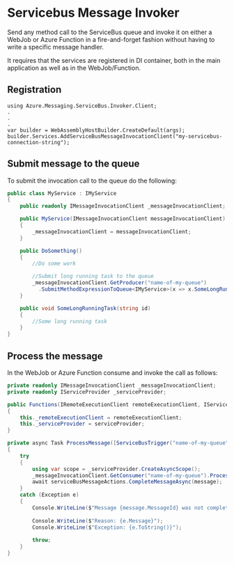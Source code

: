# Servicebus Message Invoker

Send any method call to the ServiceBus queue and invoke it on either a WebJob or Azure Function in a fire-and-forget fashion without having to write a specific message handler. 

It requires that the services are registered in DI container, both in the main application as well as in the WebJob/Function.

## Registration

```
using Azure.Messaging.ServiceBus.Invoker.Client;
.
.
.
var builder = WebAssemblyHostBuilder.CreateDefault(args);
builder.Services.AddServiceBusMessageInvocationClient("my-servicebus-connection-string");

```

## Submit message to the queue

To submit the invocation call to the queue do the following:

```c#
public class MyService : IMyService
{
    public readonly IMessageInvocationClient _messageInvocationClient;

    public MyService(IMessageInvocationClient messageInvocationClient)
    {
        _messageInvocationClient = messageInvocationClient;
    }

    public DoSomething()
    {
        //Do some work

        //Submit long running task to the queue
        _messageInvocationClient.GetProducer("name-of-my-queue")
          .SubmitMethodExpressionToQueue<IMyService>(x => x.SomeLongRunningTask("some-id", "some-id-tag"));
    }

    public void SomeLongRunningTask(string id)
    {
        //Some long running task
    }
}
```

## Process the message
In the WebJob or Azure Function consume and invoke the call as follows:

```c#
private readonly IMessageInvocationClient _messageInvocationClient;
private readonly IServiceProvider _serviceProvider;        

public Functions(IRemoteExecutionClient remoteExecutionClient, IServiceProvider serviceProvider)
{
    this._remoteExecutionClient = remoteExecutionClient;
    this._serviceProvider = serviceProvider;                
}

private async Task ProcessMessage([ServiceBusTrigger("name-of-my-queue")] ServiceBusReceivedMessage message, ServiceBusMessageActions messageActions)
{
    try
    {
        using var scope = _serviceProvider.CreateAsyncScope();
        _messageInvocationClient.GetConsumer("name-of-my-queue").ProcessMethodInvocation(scope.ServiceProvider, message);
        await serviceBusMessageActions.CompleteMessageAsync(message);                
    }
    catch (Exception e)
    {                
        Console.WriteLine($"Message {message.MessageId} was not completed");
        
        Console.WriteLine($"Reason: {e.Message}");
        Console.WriteLine($"Exception: {e.ToString()}");
        
        throw;
    }
}
```
